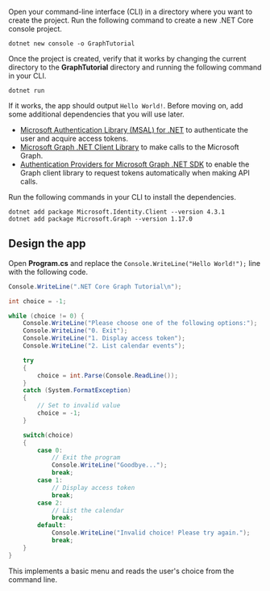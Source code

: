 <!-- markdownlint-disable MD002 MD041 -->

Open your command-line interface (CLI) in a directory where you want to create the project. Run the following command to create a new .NET Core console project.

```Shell
dotnet new console -o GraphTutorial
```

Once the project is created, verify that it works by changing the current directory to the **GraphTutorial** directory and running the following command in your CLI.

```Shell
dotnet run
```

If it works, the app should output `Hello World!`. Before moving on, add some additional dependencies that you will use later.

- [Microsoft Authentication Library (MSAL) for .NET](https://github.com/AzureAD/microsoft-authentication-library-for-dotnet) to authenticate the user and acquire access tokens.
- [Microsoft Graph .NET Client Library](https://github.com/microsoftgraph/msgraph-sdk-dotnet) to make calls to the Microsoft Graph.
- [Authentication Providers for Microsoft Graph .NET SDK](https://github.com/microsoftgraph/msgraph-sdk-dotnet-auth) to enable the Graph client library to request tokens automatically when making API calls.

Run the following commands in your CLI to install the dependencies.

```Shell
dotnet add package Microsoft.Identity.Client --version 4.3.1
dotnet add package Microsoft.Graph --version 1.17.0
```

## Design the app

Open **Program.cs** and replace the `Console.WriteLine("Hello World!");` line with the following code.

```csharp
Console.WriteLine(".NET Core Graph Tutorial\n");

int choice = -1;

while (choice != 0) {
    Console.WriteLine("Please choose one of the following options:");
    Console.WriteLine("0. Exit");
    Console.WriteLine("1. Display access token");
    Console.WriteLine("2. List calendar events");

    try
    {
        choice = int.Parse(Console.ReadLine());
    }
    catch (System.FormatException)
    {
        // Set to invalid value
        choice = -1;
    }

    switch(choice)
    {
        case 0:
            // Exit the program
            Console.WriteLine("Goodbye...");
            break;
        case 1:
            // Display access token
            break;
        case 2:
            // List the calendar
            break;
        default:
            Console.WriteLine("Invalid choice! Please try again.");
            break;
    }
}
```

This implements a basic menu and reads the user's choice from the command line.
